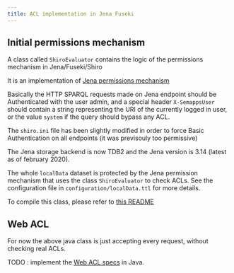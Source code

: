```yaml
---
title: ACL implementation in Jena Fuseki
---
```


## Initial permissions mechanism

A class called `ShiroEvaluator` contains the logic of the permissions mechanism in Jena/Fuseki/Shiro

It is an implementation of [Jena permissions mechanism](https://jena.apache.org/documentation/permissions/)

Basically the HTTP SPARQL requests made on Jena endpoint should be Authenticated with the user admin, and a special header `X-SemappsUser` should contain a string representing the URI of the currently logged in user, or the value `system` if the query should bypass any ACL.

The `shiro.ini` file has been slightly modified in order to force Basic Authentication on all endpoints (it was previsouly too permissive)

The Jena storage backend is now TDB2 and the Jena version is 3.14 (latest as of february 2020).

The whole `localData` dataset is protected by the Jena permission mechanism that uses the class `ShiroEvaluator` to check ACLs.
See the configuration file in `configuration/localData.ttl` for more details.

To compile this class, please refer to [this README](https://github.com/assemblee-virtuelle/semapps/blob/master/src/jena/permissions/README.md)


## Web ACL

For now the above java class is just accepting every request, without checking real ACLs.

TODO : implement the [ Web ACL specs](https://github.com/solid/web-access-control-spec) in Java.
